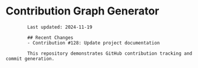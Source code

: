 # Contribution Graph Generator
            
            Last updated: 2024-11-19
            
            ## Recent Changes
            - Contribution #128: Update project documentation
            
            This repository demonstrates GitHub contribution tracking and commit generation.
        